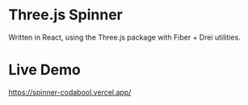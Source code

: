 # Three.js Spinner
Written in React, using the Three.js package with Fiber + Drei utilities.

# Live Demo
https://spinner-codabool.vercel.app/